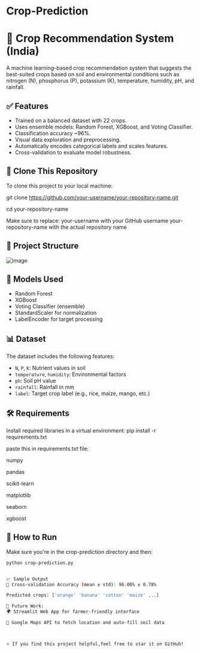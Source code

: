 # Crop-Prediction

# 🌾 Crop Recommendation System (India)

A machine learning–based crop recommendation system that suggests the best-suited crops based on soil and environmental conditions such as nitrogen (N), phosphorus (P), potassium (K), temperature, humidity, pH, and rainfall.

## ✅ Features

- Trained on a balanced dataset with 22 crops.
- Uses ensemble models: Random Forest, XGBoost, and Voting Classifier.
- Classification accuracy ~96%.
- Visual data exploration and preprocessing.
- Automatically encodes categorical labels and scales features.
- Cross-validation to evaluate model robustness.

##  🚀 Clone This Repository
To clone this project to your local machine:


git clone https://github.com/your-username/your-repository-name.git

cd your-repository-name

Make sure to replace:
your-username with your GitHub username
your-repository-name with the actual repository name



## 📁 Project Structure

![image](https://github.com/user-attachments/assets/7a2c79ca-75fc-4211-a49d-75a6dbd9d72f)



## 🧠 Models Used

- Random Forest
- XGBoost
- Voting Classifier (ensemble)
- StandardScaler for normalization
- LabelEncoder for target processing
 

## 📊 Dataset

The dataset includes the following features:
- `N`, `P`, `K`: Nutrient values in soil
- `temperature`, `humidity`: Environmental factors
- `ph`: Soil pH value
- `rainfall`: Rainfall in mm
- `label`: Target crop label (e.g., rice, maize, mango, etc.)



## 🛠️ Requirements

Install required libraries in a virtual environment:
pip install -r requirements.txt

paste this in requirements.txt file:

numpy


pandas


scikit-learn


matplotlib


seaborn


xgboost


## 🚀 How to Run
Make sure you're in the crop-prediction directory and then:
```bash
python crop-prediction.py


📈 Sample Output
🎯 Cross-validation Accuracy (mean ± std): 96.00% ± 0.78%

Predicted crops: ['orange' 'banana' 'cotton' 'maize' ...]

📌 Future Work:
🌍 Streamlit Web App for farmer-friendly interface

📍 Google Maps API to fetch location and auto-fill soil data



⭐️ If you find this project helpful,feel free to star it on GitHub!










